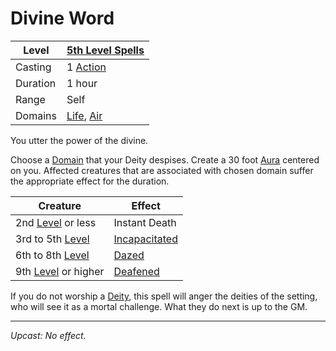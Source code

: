 # Divine Word

| Level    | [5th Level Spells](5th%20Level%20Spells.md)                                      |
| -------- | -------------------------------------------------------------------------------- |
| Casting  | 1 [Action](../../../../Game%20Procedures/Core%20Procedures/Action.md)                              |
| Duration | 1 hour                                                                           |
| Range    | Self                                                                             |
| Domains  | [Life](../../Spell%20Domains/Life.md), [Air](../../Spell%20Domains/Air.md) |

You utter the power of the divine.

Choose a [Domain](../../Spell%20Domains/Spell%20Domains.md) that your Deity despises. Create a 30 foot [Aura](../../Areas%20of%20Effect/Aura.md) centered on you. Affected creatures that are associated with chosen domain suffer the appropriate effect for the duration.

| Creature                                                                             | Effect                                                   |
| ------------------------------------------------------------------------------------ | -------------------------------------------------------- |
| 2nd [Level](../../../../Player%20Characters/Derived%20Statistics/Level.md) or less   | Instant Death                                            |
| 3rd to 5th [Level](../../../../Player%20Characters/Derived%20Statistics/Level.md)    | [Incapacitated](../../../../Game%20Procedures/Conditions/Incapacitated.md) |
| 6th to 8th [Level](../../../../Player%20Characters/Derived%20Statistics/Level.md)    | [Dazed](../../../../Game%20Procedures/Conditions/Dazed.md)                 |
| 9th [Level](../../../../Player%20Characters/Derived%20Statistics/Level.md) or higher | [Deafened](../../../../Game%20Procedures/Conditions/Deafened.md)           |

If you do not worship a [Deity](../../../Deities/Deities.md), this spell will anger the deities of the setting, who will see it as a mortal challenge. What they do next is up to the GM.

---
*Upcast: No effect.*
